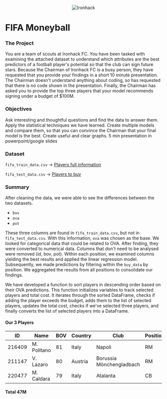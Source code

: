 <p align="center">
  <img src="https://user-images.githubusercontent.com/23629340/40541063-a07a0a8a-601a-11e8-91b5-2f13e4e6b441.png" alt="Ironhack" />
</p>


# FIFA Moneyball

<!-- ABOUT THE PROJECT -->


### The Project

You are a team of scouts at Ironhack FC. You have been tasked with examining the attached dataset to understand which attributes are the best predictors of a football player's potential so that the club can sign future stars. Because the Chairman of Ironhack FC is a busy person, they have requested that you provide your findings in a short 10 minute presentation. The Chairman doesn't understand anything about coding, so has requested that there is no code shown in the presentation. Finally, the Chairman has asked you to provide the top three players that your model recommends signing under a budget of $100M.

### Objectives

Ask interesting and thoughtful questions and find the data to answer them.
Apply the statistical techniques we have learned.
Create multiple models and compare them, so that you can convince the Chairman that your final model is the best. 
Create useful and clear graphs.
5 min presentation in powerpoint/google slides

### Dataset

`fifa_train_data.csv` -> [Players full information](https://drive.google.com/file/d/135VtRTHscOmS7Nmy48kYkbxj_dUONfcI/view)

`fifa_test_data.csv` -> [Players to buy](https://drive.google.com/file/d/1Jo-wcoxOpbGkKZxHiowkBApyTXmOv1Gf/view)

### Summary

After cleaning the data, we were able to see the differences between the two datasets. 

* `bov` 
* `ova`
* `pot`

These three columns are found in `fifa_train_data.csv`, but not in `fifa_test_data.csv`.
With this information, `ova` was chosen as the base. 
We looked for categorical data that could be related to OVA. After finding, they were converted to numerical data. Columns that don't need to be analysed were removed (id, bov, pot).
Within each position, we examined columns yielding the best results and applied the linear regression model. Subsequently, we made predictions by filtering within the `buy_data` by position.
We aggregated the results from all positions to consolidate our findings.

We have developed a function to sort players in descending order based on their OVA predictions. This function initializes variables to track selected players and total cost. It iterates through the sorted DataFrame, checks if adding the player exceeds the budget, adds them to the list of selected players, updates the total cost, checks if we've selected three players, and finally converts the list of selected players into a DataFrame.

#### Our 3 Players

|   ID   |     Name    |   BOV  |  Country  |          Club            |  Position  |  Price  |
| ------ | ----------- | ------ | --------- | ------------------------ | ---------- | ------- |
| 216409 | M. Politano |   81   |   Italy   |           Napoli         |     RM     |   19M   |
| 211147 | V. Lazaro   |   80   |  Austria  | Borussia Mönchengladbach |     RM     |   16M   |
| 220477 | M. Caldara  |   79   |   Italy   |        Atalanta          |     CB     |   12M   | 

#### Total 47M
